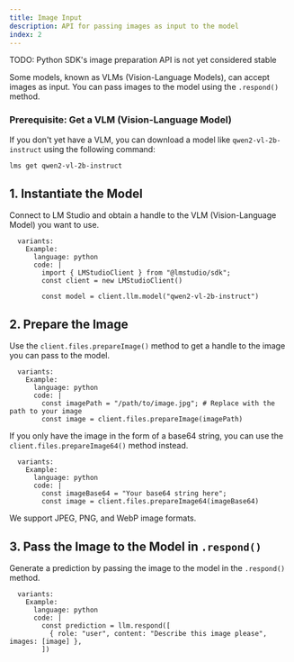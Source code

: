```yaml
---
title: Image Input
description: API for passing images as input to the model
index: 2
---
```


TODO: Python SDK's image preparation API is not yet considered stable

Some models, known as VLMs (Vision-Language Models), can accept images as input. You can pass images to the model using the `.respond()` method.

### Prerequisite: Get a VLM (Vision-Language Model)

If you don't yet have a VLM, you can download a model like `qwen2-vl-2b-instruct` using the following command:

```bash
lms get qwen2-vl-2b-instruct
```

## 1. Instantiate the Model

Connect to LM Studio and obtain a handle to the VLM (Vision-Language Model) you want to use.

```lms_code_snippet
  variants:
    Example:
      language: python
      code: |
        import { LMStudioClient } from "@lmstudio/sdk";
        const client = new LMStudioClient()

        const model = client.llm.model("qwen2-vl-2b-instruct")
```

## 2. Prepare the Image

Use the `client.files.prepareImage()` method to get a handle to the image you can pass to the model.

```lms_code_snippet
  variants:
    Example:
      language: python
      code: |
        const imagePath = "/path/to/image.jpg"; # Replace with the path to your image
        const image = client.files.prepareImage(imagePath)

```

If you only have the image in the form of a base64 string, you can use the `client.files.prepareImage64()` method instead.

```lms_code_snippet
  variants:
    Example:
      language: python
      code: |
        const imageBase64 = "Your base64 string here";
        const image = client.files.prepareImage64(imageBase64)
```

We support JPEG, PNG, and WebP image formats.

## 3. Pass the Image to the Model in `.respond()`

Generate a prediction by passing the image to the model in the `.respond()` method.

```lms_code_snippet
  variants:
    Example:
      language: python
      code: |
        const prediction = llm.respond([
          { role: "user", content: "Describe this image please", images: [image] },
        ])
```
